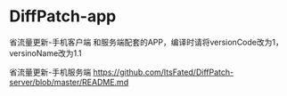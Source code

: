 # DiffPatch-app
省流量更新-手机客户端
和服务端配套的APP，编译时请将versionCode改为1，versinoName改为1.1

省流量更新-手机服务端
https://github.com/ItsFated/DiffPatch-server/blob/master/README.md
